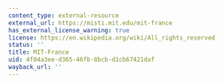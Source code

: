 ```yaml
---
content_type: external-resource
external_url: https://misti.mit.edu/mit-france
has_external_license_warning: true
license: https://en.wikipedia.org/wiki/All_rights_reserved
status: ''
title: MIT-France
uid: 4f04a3ee-d365-46fb-8bcb-d1cb67421daf
wayback_url: ''
---
```

